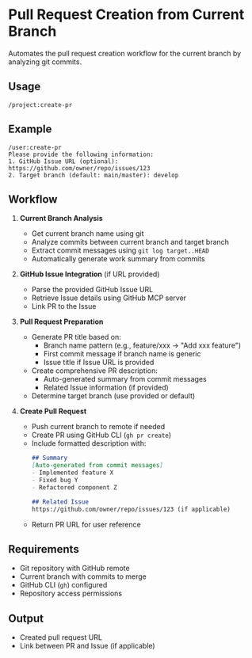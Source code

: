 # Pull Request Creation from Current Branch

Automates the pull request creation workflow for the current branch by analyzing git commits.

## Usage

```
/project:create-pr
```

## Example

```
/user:create-pr
Please provide the following information:
1. GitHub Issue URL (optional): https://github.com/owner/repo/issues/123
2. Target branch (default: main/master): develop
```

## Workflow

1. **Current Branch Analysis**
   - Get current branch name using git
   - Analyze commits between current branch and target branch
   - Extract commit messages using `git log target..HEAD`
   - Automatically generate work summary from commits

2. **GitHub Issue Integration** (if URL provided)
   - Parse the provided GitHub Issue URL
   - Retrieve Issue details using GitHub MCP server
   - Link PR to the Issue

3. **Pull Request Preparation**
   - Generate PR title based on:
     - Branch name pattern (e.g., feature/xxx → "Add xxx feature")
     - First commit message if branch name is generic
     - Issue title if Issue URL is provided
   - Create comprehensive PR description:
     - Auto-generated summary from commit messages
     - Related Issue information (if provided)
   - Determine target branch (use provided or default)

4. **Create Pull Request**
   - Push current branch to remote if needed
   - Create PR using GitHub CLI (`gh pr create`)
   - Include formatted description with:
     ```markdown
     ## Summary
     [Auto-generated from commit messages]
     - Implemented feature X
     - Fixed bug Y
     - Refactored component Z

     ## Related Issue
     https://github.com/owner/repo/issues/123 (if applicable)
     ```
   - Return PR URL for user reference

## Requirements

- Git repository with GitHub remote
- Current branch with commits to merge
- GitHub CLI (`gh`) configured
- Repository access permissions

## Output

- Created pull request URL
- Link between PR and Issue (if applicable)
